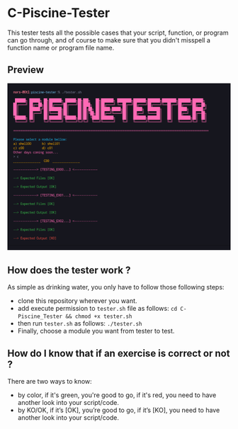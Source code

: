 # C-Piscine-Tester

This tester tests all the possible cases that your script, function, or program can go through, and of course to make sure that you didn't misspell a function name or program file name.

## Preview

![preview](https://github.com/NorsHiden/C-Piscine_Tester/blob/main/preview.png)

## How does the tester work ?

As simple as drinking water, you only have to follow those following steps:

 - clone this repository wherever you want.
 - add execute permission to `tester.sh` file as follows:
 ```cd C-Piscine_Tester && chmod +x tester.sh```
 - then run `tester.sh` as follows:
 ```./tester.sh```
 - Finally, choose a module you want from tester to test.

 ## How do I know that if an exercise is correct or not ?

 There are two ways to know:
 
 - by color, if it's green, you're good to go, if it's red, you need to have another look into your script/code.
 - by KO/OK, if it’s [OK], you’re good to go, if it’s [KO], you need to have another look into your script/code.
